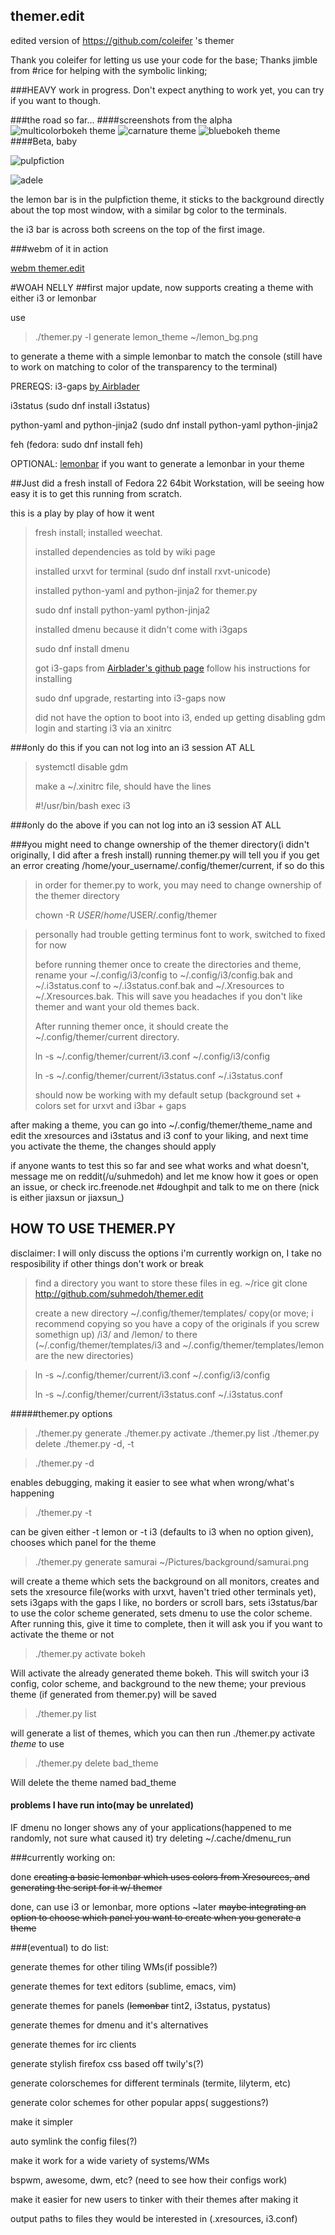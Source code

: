 ## themer.edit
edited version of https://github.com/coleifer 's themer

Thank you coleifer for letting us use your code for the base;
Thanks jimble from #rice for helping with the symbolic linking;

###HEAVY work in progress.  Don't expect anything to work yet, you can try if you want to though.

###the road so far...
####screenshots from the alpha
![multicolorbokeh theme](http://i.imgur.com/x6tDdL2.jpg)
![carnature theme](http://i.imgur.com/mk2piwr.jpg)
![bluebokeh theme](http://i.imgur.com/XMpzu3l.jpg)
####Beta, baby

![pulpfiction](https://u.teknik.io/kbCtjp.png)

![adele](https://u.teknik.io/K9rHiH.png)

the lemon bar is in the pulpfiction theme, it sticks to the background directly about the top most window, with a similar bg color to the terminals.

the i3 bar is across both screens on the top of the first image.

###webm of it in action

[webm themer.edit](https://my.mixtape.moe/qbjwqc.webm)


#WOAH NELLY
##first major update, now supports creating a theme with either i3 or lemonbar

use 

>./themer.py -l generate lemon_theme ~/lemon_bg.png

to generate a theme with a simple lemonbar to match the console (still have to work on matching to color of the transparency to the terminal)


PREREQS:
i3-gaps [by Airblader](https://github.com/Airblader/i3)

i3status (sudo dnf install i3status)

python-yaml and python-jinja2 (sudo dnf install python-yaml python-jinja2

feh (fedora: sudo dnf install feh)

OPTIONAL: [lemonbar](https://github.com/LemonBoy/bar) if you want to generate a lemonbar in your theme



##Just did a fresh install of Fedora 22 64bit Workstation, will be seeing how easy it is to get this running from scratch.

this is a play by play of how it went

>fresh install; installed weechat.
>
>installed dependencies as told by wiki page
>
>installed urxvt for terminal (sudo dnf install rxvt-unicode)
>
>installed python-yaml and python-jinja2 for themer.py
>
>sudo dnf install python-yaml python-jinja2
>
>installed dmenu because it didn't come with i3gaps
>
>sudo dnf install dmenu
>
>got i3-gaps from [Airblader's github page](https://github.com/Airblader/i3) follow his instructions for installing
>
>sudo dnf upgrade, restarting into i3-gaps now
>
>did not have the option to boot into i3, ended up getting disabling gdm login and starting i3 via an xinitrc
>
###only do this if you can not log into an i3 session AT ALL
>systemctl disable gdm
>
>make a ~/.xinitrc file, should have the lines
>
>#!/usr/bin/bash
>exec i3
>

###only do the above if you can not log into an i3 session AT ALL

###you might need to change ownership of the themer directory(i didn't originally, I did after a fresh install)
running themer.py will tell you if you get an error creating /home/your_username/.config/themer/current, if so do this

>in order for themer.py to work, you may need to change ownership of the themer directory
>
>chown -R $USER /home/$USER/.config/themer
>

>
>personally had trouble getting terminus font to work, switched to fixed for now
>
>before running themer once to create the directories and theme, rename your ~/.config/i3/config to ~/.config/i3/config.bak and ~/.i3status.conf to ~/.i3status.conf.bak and ~/.Xresources to ~/.Xresources.bak.  This will save you headaches if you don't like themer and want your old themes back.
>
>After running themer once, it should create the ~/.config/themer/current directory.  
>
>ln -s ~/.config/themer/current/i3.conf ~/.config/i3/config
>
>ln -s ~/.config/themer/current/i3status.conf ~/.i3status.conf
>
>should now be working with my default setup (background set + colors set for urxvt and i3bar + gaps

after making a theme, you can go into ~/.config/themer/theme_name and edit the xresources and i3status and i3 conf to your liking, and next time you activate the theme, the changes should apply


if anyone wants to test this so far and see what works and what doesn't, message me on reddit(/u/suhmedoh) and let me know how it goes or open an issue, or check irc.freenode.net #doughpit and talk to me on there (nick is either jiaxsun or jiaxsun_)

## HOW TO USE THEMER.PY
disclaimer: I will only discuss the options i'm currently workign on, I take no resposibility if other things don't work or break

>find a directory you want to store these files in eg. ~/rice
>git clone http://github.com/suhmedoh/themer.edit
>
>create a new directory ~/.config/themer/templates/
>copy(or move; i recommend copying so you have a copy of the originals if you screw somethign up) /i3/ and /lemon/ to there (~/.config/themer/templates/i3 and ~/.config/themer/templates/lemon are the new directories)
>

>ln -s ~/.config/themer/current/i3.conf ~/.config/i3/config
>
>ln -s ~/.config/themer/current/i3status.conf ~/.i3status.conf
>


#####themer.py options

>./themer.py generate
>./themer.py activate
>./themer.py list
>./themer.py delete
>./themer.py -d, -t

>./themer.py -d

enables debugging, making it easier to see what when wrong/what's happening

>./themer.py -t 

can be given either -t lemon or -t i3 (defaults to i3 when no option given), chooses which panel for the theme

>./themer.py generate samurai ~/Pictures/background/samurai.png

will create a theme which sets the background on all monitors, creates and sets the xresource file(works with urxvt, haven't tried other terminals yet), sets i3gaps with the gaps I like, no borders or scroll bars, sets i3status/bar to use the color scheme generated, sets dmenu to use the color scheme.  After running this, give it time to complete, then it will ask you if you want to activate the theme or not

>./themer.py activate bokeh

Will activate the already generated theme bokeh.  This will switch your i3 config, color scheme, and background to the new theme; your previous theme (if generated from themer.py) will be saved

>./themer.py list

will generate a list of themes, which you can then run ./themer.py activate *theme* to use

>./themer.py delete bad_theme

Will delete the theme named bad_theme


#### problems I have run into(may be unrelated)
IF dmenu no longer shows any of your applications(happened to me randomly, not sure what caused it) try deleting ~/.cache/dmenu_run


###currently working on:

done ~~creating a basic lemonbar which uses colors from Xresources, and generating the script for it w/ themer~~

done, can use i3 or lemonbar, more options ~later ~~maybe integrating an option to choose which panel you want to create when you generate a theme~~

###(eventual) to do list:


generate themes for other tiling WMs(if possible?)

generate themes for text editors (sublime, emacs, vim)

generate themes for panels (~~lemonbar~~ tint2, i3status, pystatus)

generate themes for dmenu and it's alternatives

generate themes for irc clients

generate stylish firefox css based off twily's(?)

generate colorschemes for different terminals (termite, lilyterm, etc)

generate color schemes for other popular apps( suggestions?)


make it simpler

  auto symlink the config files(?)


make it work for a wide variety of systems/WMs

  bspwm, awesome, dwm, etc? (need to see how their configs work) 


make it easier for new users to tinker with their themes after making it

  output paths to files they would be interested in (.xresources, i3.conf)
